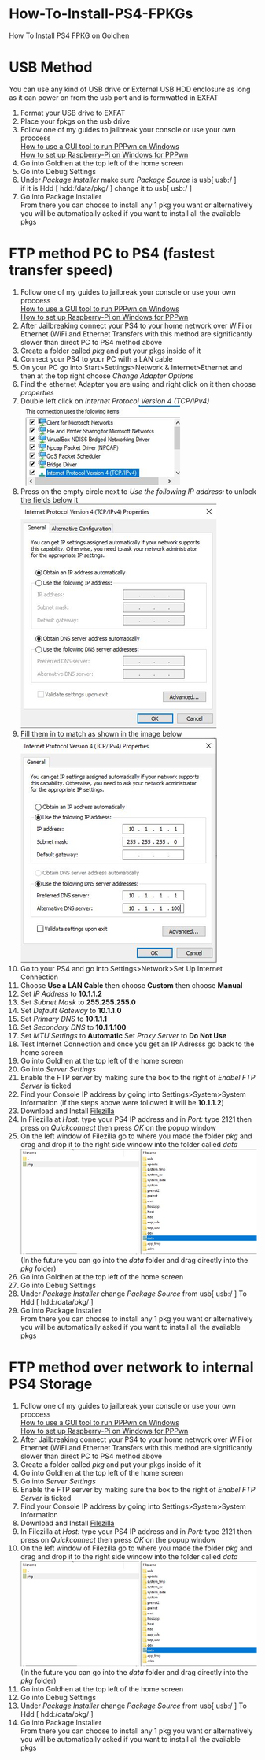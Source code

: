 # How-To-Install-PS4-FPKGs
How To Install PS4 FPKG on Goldhen      

# USB Method     
You can use any kind of USB drive or External USB HDD enclosure as long as it can power on from the usb port and is formwatted in EXFAT   
1. Format your USB drive to EXFAT    
2. Place your fpkgs on the usb drive    
3. Follow one of my guides to jailbreak your console or use your own proccess     
[How to use a GUI tool to run PPPwn on Windows](https://github.com/DrYenyen/PPPwnGo-Guide)           
[How to set up Raspberry-Pi on Windows for PPPwn](https://github.com/DrYenyen/PPPwn-Setup-Guide-For-Raspberry-Pi)         
4. Go into Goldhen at the top left of the home screen    
5. Go into Debug Settings       
6. Under *Package Installer* make sure *Package Source* is usb[ usb:/ ]     
if it is Hdd [ hdd:/data/pkg/ ]  change it to usb[ usb:/ ]          
6. Go into Package Installer         
From there you can choose to install any 1 pkg you want or alternatively you will be automatically asked if you want to install all the available pkgs         

# FTP method PC to PS4 (fastest transfer speed)    
1. Follow one of my guides to jailbreak your console or use your own proccess        
[How to use a GUI tool to run PPPwn on Windows](https://github.com/DrYenyen/PPPwnGo-Guide)               
[How to set up Raspberry-Pi on Windows for PPPwn](https://github.com/DrYenyen/PPPwn-Setup-Guide-For-Raspberry-Pi)          
2. After Jailbreaking connect your PS4 to your home network over WiFi or Ethernet (WiFi and Ethernet Transfers with this method are significantly slower than direct PC to PS4 method above     
3. Create a folder called *pkg* and put your pkgs inside of it             
4. Connect your PS4 to your PC with a LAN cable      
5. On your PC go into Start>Settings>Network & Internet>Ethernet and then at the top right choose *Change Adapter Options*     
6. Find the ethernet Adapter you are using and right click on it then choose *properties*            
7. Double left click on *Internet Protocol Version 4 (TCP/IPv4)*              
![-](imgs/ipv4.JPG)          
8. Press on the empty circle next to *Use the following IP address:* to unlock the fields below it       
![-](imgs/ipv42.JPG)       
9. Fill them in to match as shown in the image below        
![-](imgs/ipv43.JPG)      
10. Go to your PS4 and go into Settings>Network>Set Up Internet Connection   
11. Choose **Use a LAN Cable** then choose **Custom** then choose **Manual** 
12. Set *IP Address* to **10.1.1.2**  
13. Set *Subnet Mask* to **255.255.255.0**   
14. Set *Default Gateway* to **10.1.1.0**
15. Set *Primary DNS* to **10.1.1.1**  
16. Set *Secondary DNS* to **10.1.1.100**  
17. Set *MTU Settings* to **Automatic** Set *Proxy Server* to **Do Not Use**      
18. Test Internet Connection and once you get an IP Adresss go back to the home screen      
19. Go into Goldhen at the top left of the home screen     
20. Go into *Server Settings*    
21. Enable the FTP server by making sure the box to the right of *Enabel FTP Server* is ticked      
22. Find your Console IP address by going into Settings>System>System Information (if the steps above were followed it will be **10.1.1.2**)    
23. Download and Install [Filezilla](https://filezilla-project.org/download.php?type=client)    
24. In Filezilla at *Host:* type your PS4 IP address and in *Port:* type 2121 then press on *Quickconnect* then press *OK* on the popup window    
25. On the left window of Filezilla go to where you made the folder *pkg* and drag and drop it to the right side window into the folder called *data*     
![-](imgs/ftp.JPG)   
(In the future you can go into the *data* folder and drag directly into the *pkg* folder)
26. Go into Goldhen at the top left of the home screen        
27. Go into Debug Settings        
28. Under *Package Installer* change *Package Source* from usb[ usb:/ ] To Hdd [ hdd:/data/pkg/ ]   
29. Go into Package Installer             
From there you can choose to install any 1 pkg you want or alternatively you will be automatically asked if you want to install all the available pkgs     

     
# FTP method over network to internal PS4 Storage    
1. Follow one of my guides to jailbreak your console or use your own proccess        
[How to use a GUI tool to run PPPwn on Windows](https://github.com/DrYenyen/PPPwnGo-Guide)               
[How to set up Raspberry-Pi on Windows for PPPwn](https://github.com/DrYenyen/PPPwn-Setup-Guide-For-Raspberry-Pi)       
2. After Jailbreaking connect your PS4 to your home network over WiFi or Ethernet (WiFi and Ethernet Transfers with this method are significantly slower than direct PC to PS4 method above 
3. Create a folder called *pkg* and put your pkgs inside of it        
4. Go into Goldhen at the top left of the home screen     
5. Go into *Server Settings*    
6. Enable the FTP server by making sure the box to the right of *Enabel FTP Server* is ticked      
7. Find your Console IP address by going into Settings>System>System Information  
8. Download and Install [Filezilla](https://filezilla-project.org/download.php?type=client)    
9. In Filezilla at *Host:* type your PS4 IP address and in *Port:* type 2121 then press on *Quickconnect* then press *OK* on the popup window    
10. On the left window of Filezilla go to where you made the folder *pkg* and drag and drop it to the right side window into the folder called *data*     
![-](imgs/ftp.JPG)   
(In the future you can go into the *data* folder and drag directly into the *pkg* folder)
11. Go into Goldhen at the top left of the home screen        
12. Go into Debug Settings        
13. Under *Package Installer* change *Package Source* from usb[ usb:/ ] To Hdd [ hdd:/data/pkg/ ]   
14. Go into Package Installer             
From there you can choose to install any 1 pkg you want or alternatively you will be automatically asked if you want to install all the available pkgs     
